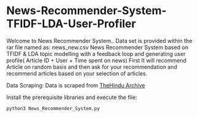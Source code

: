 # News-Recommender-System-TFIDF-LDA-User-Profiler
Welcome to News Recommender System..
Data set is provided within the rar file named as: news_new.csv
News Recommender System based on TFIDF &amp; LDA topic modelling with a feedback loop and generating user profile( Article ID + User + Time spent on news)
First It will recommend Article on random basis and then ask for your recommendation and recommend articles based on your selection of articles.

Data Scraping: Data is scraped from [TheHindu Archive](https://www.thehindu.com/archive/)

Install the prerequisite libraries and execute the file: 
```
python3 News_Recommender_System.py
```
